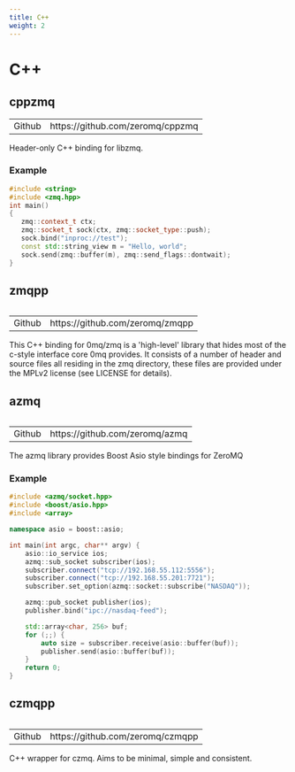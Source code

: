 ```yaml
---
title: C++
weight: 2
---
```


# C++

## cppzmq

<table>
<tr><td>Github</td><td>https://github.com/zeromq/cppzmq</td></tr>
<table>

Header-only C++ binding for libzmq.

### Example

```C++
#include <string>
#include <zmq.hpp>
int main()
{
   zmq::context_t ctx;
   zmq::socket_t sock(ctx, zmq::socket_type::push);
   sock.bind("inproc://test");
   const std::string_view m = "Hello, world";
   sock.send(zmq::buffer(m), zmq::send_flags::dontwait);
}
```

## zmqpp 

<table>
<tr><td>Github</td><td>https://github.com/zeromq/zmqpp</td></tr>
<table>

This C++ binding for 0mq/zmq is a 'high-level' library that hides most of the c-style interface core 0mq provides. It consists of a number of header and source files all residing in the zmq directory, these files are provided under the MPLv2 license (see LICENSE for details).

## azmq

<table>
<tr><td>Github</td><td>https://github.com/zeromq/azmq</td></tr>
<table>

The azmq library provides Boost Asio style bindings for ZeroMQ

### Example

```C++
#include <azmq/socket.hpp>
#include <boost/asio.hpp>
#include <array>

namespace asio = boost::asio;

int main(int argc, char** argv) {
    asio::io_service ios;
    azmq::sub_socket subscriber(ios);
    subscriber.connect("tcp://192.168.55.112:5556");
    subscriber.connect("tcp://192.168.55.201:7721");
    subscriber.set_option(azmq::socket::subscribe("NASDAQ"));

    azmq::pub_socket publisher(ios);
    publisher.bind("ipc://nasdaq-feed");

    std::array<char, 256> buf;
    for (;;) {
        auto size = subscriber.receive(asio::buffer(buf));
        publisher.send(asio::buffer(buf));
    }
    return 0;
}
```

## czmqpp

<table>
<tr><td>Github</td><td>https://github.com/zeromq/czmqpp</td></tr>
<table>

C++ wrapper for czmq. Aims to be minimal, simple and consistent.
